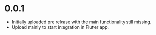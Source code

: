 # 0.0.1
 * Initially uploaded pre release with the main functionality still missing.
 * Upload mainly to start integration in Flutter app.
